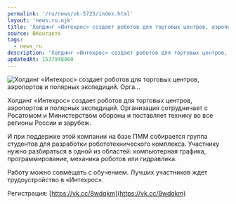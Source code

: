 ```yaml
---
permalink: '/ru/news/vk-5725/index.html'
layout: 'news.ru.njk'
title: 'Холдинг «Интехрос» создает роботов для торговых центров, аэропортов и полярных экспедиций. Орга…'
source: ВКонтакте
tags:
  - news_ru
description: 'Холдинг «Интехрос» создает роботов для торговых центров, аэропортов и полярных экспедиций. Орга…'
updatedAt: 1537948860
---
```

![Холдинг «Интехрос» создает роботов для торговых центров, аэропортов и полярных экспедиций. Орга…](https://sun9-47.userapi.com/impf/c849224/v849224560/83051/lNRgNprGOUs.jpg?size=1280x730&quality=96&sign=5006c5cfe8664ad4566bba5f986f9aa9&c_uniq_tag=KmO89Qh1eX0Tm0WPcpodT7WQ_BU5NHVzNwCnDk21Wd0&type=album)

Холдинг «Интехрос» создает роботов для торговых центров, аэропортов и полярных экспедиций. Организация сотрудничает с Росатомом и Министерством обороны и поставляет технику во все регионы России и зарубеж.

И при поддержке этой компании на базе ПММ собирается группа студентов для разработки робототехнического комплекса. Участнику нужно разбираться в одной из областей: компьютерная графика, программирование, механика роботов или гидравлика.

Работу можно совмещать с обучением. Лучших участников ждет трудоустройство в «Интехрос».

Регистрация: [https://vk.cc/8wdqkm](https://vk.cc/8wdqkm)
